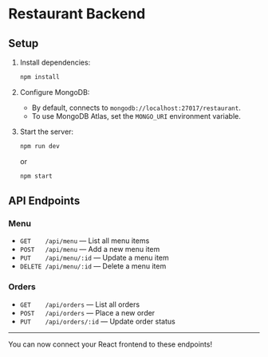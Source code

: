 # Restaurant Backend

## Setup

1. Install dependencies:
   ```sh
   npm install
   ```

2. Configure MongoDB:
   - By default, connects to `mongodb://localhost:27017/restaurant`.
   - To use MongoDB Atlas, set the `MONGO_URI` environment variable.

3. Start the server:
   ```sh
   npm run dev
   ```
   or
   ```sh
   npm start
   ```

## API Endpoints

### Menu
- `GET    /api/menu`         — List all menu items
- `POST   /api/menu`         — Add a new menu item
- `PUT    /api/menu/:id`     — Update a menu item
- `DELETE /api/menu/:id`     — Delete a menu item

### Orders
- `GET    /api/orders`       — List all orders
- `POST   /api/orders`       — Place a new order
- `PUT    /api/orders/:id`   — Update order status

---

You can now connect your React frontend to these endpoints! 